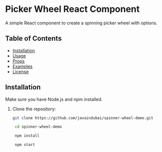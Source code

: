 # Picker Wheel React Component

A simple React component to create a spinning picker wheel with options.

## Table of Contents

- [Installation](#installation)
- [Usage](#usage)
- [Props](#props)
- [Examples](#examples)
- [License](#license)

## Installation

Make sure you have Node.js and npm installed.

1. Clone the repository:

   ```bash
   git clone https://github.com/javaindubai/spinner-wheel-demo.git

    cd spinner-wheel-demo

    npm install

    npm start

